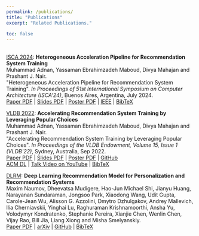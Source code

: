 ```yaml
---
permalink: /publications/
title: "Publications"
excerpt: "Related Publications."

toc: false
---
```

\
[ISCA 2024](https://arxiv.org/abs/2204.05436): **Heterogeneous Acceleration Pipeline for Recommendation System Training**\
Muhammad Adnan, Yassaman Ebrahimzadeh Maboud, Divya Mahajan and Prashant J. Nair.\
"Heterogeneous Acceleration Pipeline for Recommendation System Training". *In Proceedings of 51st International Symposium on Computer Architecture (ISCA'24)*, Buenos Aires, Argentina, July 2024.\
[Paper PDF](https://arxiv.org/pdf/2204.05436)          |  [Slides PDF](https://drive.google.com/file/d/1WEGc4x081Gxri2Soo3wYXsldd-TvMa__/view?usp=sharing)  |  [Poster PDF](https://drive.google.com/file/d/1mFNrQGbD-QmOL9mx_AxIJvjrEc-ClsLl/view?usp=sharing)  | [IEEE](https://ieeexplore.ieee.org/abstract/document/10609644) |  [BibTeX](/assets/bibtex/Hotline.bib.txt)


[VLDB 2022](https://dl.acm.org/toc/pvldb/2021/15/1): **Accelerating Recommendation System Training by Leveraging Popular Choices**\
Muhammad Adnan, Yassaman Ebrahimzadeh Maboud, Divya Mahajan and Prashant J. Nair.\
"Accelerating Recommendation System Training by Leveraging Popular Choices". *In Proceedings of the VLDB Endowment, Volume 15, Issue 1 (VLDB'22)*, Sydney, Australia, Sep 2022.\
[Paper PDF](http://www.vldb.org/pvldb/vol15/p127-mahajan.pdf)  |  [Slides PDF](https://drive.google.com/file/d/1Dpi-cCfFcB2LWQjopyBpuKmMvvsuzQM1/view?usp=sharing)  |  [Poster PDF](https://drive.google.com/file/d/138J9PEtXRb9AsCGLi2a72hInb3XKqMO-/view?usp=sharing)  |  [GitHub](https://github.com/STAR-Laboratory/Accelerating-RecSys-Training)\
[ACM DL](https://dl.acm.org/doi/10.14778/3485450.3485462)  |  [Talk Video on YouTube](https://www.youtube.com/watch?v=sIgfCsm8XSk&t=2s)  |  [BibTeX](/assets/bibtex/FAE.bib.txt)


[DLRM](https://ai.facebook.com/blog/dlrm-an-advanced-open-source-deep-learning-recommendation-model/): **Deep Learning Recommendation Model for Personalization and Recommendation Systems**\
Maxim Naumov, Dheevatsa Mudigere, Hao-Jun Michael Shi, Jianyu Huang, Narayanan Sundaraman, Jongsoo Park, Xiaodong Wang, Udit Gupta, Carole-Jean Wu, Alisson G. Azzolini, Dmytro Dzhulgakov, Andrey Mallevich, Ilia Cherniavskii, Yinghai Lu, Raghuraman Krishnamoorthi, Ansha Yu, Volodymyr Kondratenko, Stephanie Pereira, Xianjie Chen, Wenlin Chen, Vijay Rao, Bill Jia, Liang Xiong and Misha Smelyanskiy.\
[Paper PDF](https://arxiv.org/pdf/1906.00091.pdf)  |  [arXiv](https://arxiv.org/abs/1906.00091)  |  [GitHub](https://github.com/facebookresearch/dlrm)  |  [BibTeX](/assets/bibtex/DLRM.bib.txt)


